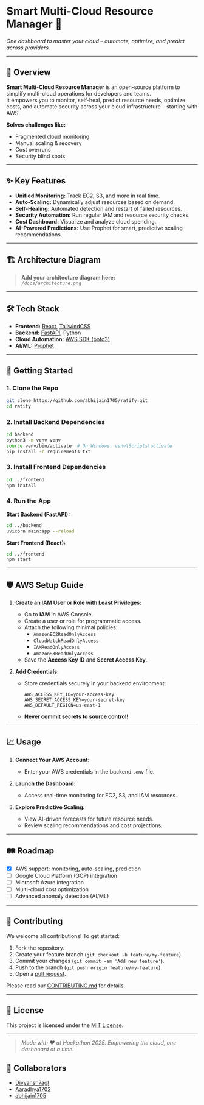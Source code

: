 # Smart Multi-Cloud Resource Manager 🚀  
*One dashboard to master your cloud – automate, optimize, and predict across providers.*

---

## 🧐 Overview

**Smart Multi-Cloud Resource Manager** is an open-source platform to simplify multi-cloud operations for developers and teams.  
It empowers you to monitor, self-heal, predict resource needs, optimize costs, and automate security across your cloud infrastructure – starting with AWS.

**Solves challenges like:**
- Fragmented cloud monitoring
- Manual scaling & recovery
- Cost overruns
- Security blind spots

---

## ✨ Key Features

- **Unified Monitoring:** Track EC2, S3, and more in real time.
- **Auto-Scaling:** Dynamically adjust resources based on demand.
- **Self-Healing:** Automated detection and restart of failed resources.
- **Security Automation:** Run regular IAM and resource security checks.
- **Cost Dashboard:** Visualize and analyze cloud spending.
- **AI-Powered Predictions:** Use Prophet for smart, predictive scaling recommendations.

---

## 🏗️ Architecture Diagram

> **Add your architecture diagram here:**  
> _`/docs/architecture.png`_

---

## 🛠️ Tech Stack

- **Frontend:** [React](https://react.dev/), [TailwindCSS](https://tailwindcss.com/)
- **Backend:** [FastAPI](https://fastapi.tiangolo.com/), Python
- **Cloud Automation:** [AWS SDK (boto3)](https://boto3.amazonaws.com/v1/documentation/api/latest/index.html)
- **AI/ML:** [Prophet](https://facebook.github.io/prophet/)

---

## 🚀 Getting Started

### 1. Clone the Repo

```bash
git clone https://github.com/abhijain1705/ratify.git
cd ratify
```

### 2. Install Backend Dependencies

```bash
cd backend
python3 -m venv venv
source venv/bin/activate  # On Windows: venv\Scripts\activate
pip install -r requirements.txt
```

### 3. Install Frontend Dependencies

```bash
cd ../frontend
npm install
```

### 4. Run the App

**Start Backend (FastAPI):**
```bash
cd ../backend
uvicorn main:app --reload
```

**Start Frontend (React):**
```bash
cd ../frontend
npm start
```

---

## 🛡️ AWS Setup Guide

1. **Create an IAM User or Role with Least Privileges:**
   - Go to **IAM** in AWS Console.
   - Create a user or role for programmatic access.
   - Attach the following minimal policies:
     - `AmazonEC2ReadOnlyAccess`
     - `CloudWatchReadOnlyAccess`
     - `IAMReadOnlyAccess`
     - `AmazonS3ReadOnlyAccess`
   - Save the **Access Key ID** and **Secret Access Key**.

2. **Add Credentials:**
   - Store credentials securely in your backend environment:
     ```
     AWS_ACCESS_KEY_ID=your-access-key
     AWS_SECRET_ACCESS_KEY=your-secret-key
     AWS_DEFAULT_REGION=us-east-1
     ```
   - **Never commit secrets to source control!**

---

## 📈 Usage

1. **Connect Your AWS Account:**
   - Enter your AWS credentials in the backend `.env` file.

2. **Launch the Dashboard:**
   - Access real-time monitoring for EC2, S3, and IAM resources.

3. **Explore Predictive Scaling:**
   - View AI-driven forecasts for future resource needs.
   - Review scaling recommendations and cost projections.

---

## 🛤️ Roadmap

- [x] AWS support: monitoring, auto-scaling, prediction
- [ ] Google Cloud Platform (GCP) integration
- [ ] Microsoft Azure integration
- [ ] Multi-cloud cost optimization
- [ ] Advanced anomaly detection (AI/ML)

---

## 🤝 Contributing

We welcome all contributions! To get started:

1. Fork the repository.
2. Create your feature branch (`git checkout -b feature/my-feature`).
3. Commit your changes (`git commit -am 'Add new feature'`).
4. Push to the branch (`git push origin feature/my-feature`).
5. Open a [pull request](https://github.com/abhijain1705/ratify/pulls).

Please read our [CONTRIBUTING.md](CONTRIBUTING.md) for details.

---

## 📄 License

This project is licensed under the [MIT License](LICENSE).

---

> _Made with ❤️ at Hackathon 2025. Empowering the cloud, one dashboard at a time._

## 👥 Collaborators

- [Divyansh7agl](https://github.com/Divyansh7agl)
- [Aaradhya1702](https://github.com/Aaradhya1702)
- [abhijain1705](https://github.com/abhijain1705)